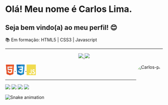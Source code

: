<h1>Olá! Meu nome é Carlos Lima.</h1>
<h2>Seja bem vindo(a) ao meu perfil! 😊</h2>
📚 Em formação: HTML5 | CSS3 | Javascript
<hr>
<div align="center">
  <a href="https://https://github.com/Carlosdevprog">
  <img height="140em" src="https://github-readme-stats.vercel.app/api?username=Carlosdevprog&show_icons=true&theme=codeSTACKr&include_all_commits=false&count_private=false"/>
  <img height="140em" src="https://github-readme-stats.vercel.app/api/top-langs/?username=Carlosdevprog&layout=compact&langs_count=7&theme=codeSTACKr"/>
</div>
<div style="display: inline_block"><br>
  <img align="center" alt="Carlos-HTML" height="35" width="30" src="https://raw.githubusercontent.com/devicons/devicon/master/icons/html5/html5-original.svg">
  <img align="center" alt="Carlos-CSS" height="35" width="30" src="https://raw.githubusercontent.com/devicons/devicon/master/icons/css3/css3-original.svg">
  <img align="center" alt="Carlos-Js" height="35" width="30" src="https://raw.githubusercontent.com/devicons/devicon/master/icons/javascript/javascript-plain.svg">
  <img align="right" alt="Carlos-pic" height="120" style="border-radius:35px;" src="https://user-images.githubusercontent.com/103391344/165226550-ee5493bc-574a-46f3-bd99-2a8acea4be80.gif">
  </div> 
  
<hr>
  
<div> 
  <a href="https://www.instagram.com/carlos.dev.prog/" target="_blank"><img src="https://img.shields.io/badge/-Instagram-%23E4405F?style=for-the-badge&logo=instagram&logoColor=white" target="_blank"></a>
  <a href = "mailto:edulima.bcb@hotmail.com"><img src="https://img.shields.io/badge/-Email-%23333?style=for-the-badge&logo=gmail&logoColor=white" target="_blank"></a>
  <a href="https://www.linkedin.com/in/carlos-lima-1b549a1a3/" target="_blank"><img src="https://img.shields.io/badge/-LinkedIn-%230077B5?style=for-the-badge&logo=linkedin&logoColor=white" target="_blank"></a> 
  <a href="https://api.whatsapp.com/send?phone=+8199003257&text=Meu Whatsapp" target="_blank"><img src="https://img.shields.io/badge/WhatsApp-25D366?style=for-the-badge&logo=whatsapp&logoColor=white" target="_blank"></a>
 
![Snake animation](https://github.com/Carlosdevprog/Carlosdevprog/blob/output/github-contribution-grid-snake.svg)
 
</div>
